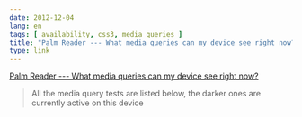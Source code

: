 ```yaml
---
date: 2012-12-04
lang: en
tags: [ availability, css3, media queries ]
title: "Palm Reader --- What media queries can my device see right now?"
type: link
---
```


[Palm Reader --- What media queries can my device see right
now?](http://www.jordanm.co.uk/palmreader)

> All the media query tests are listed below, the darker ones are
> currently active on this device

